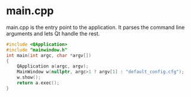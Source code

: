 # main.cpp
main.cpp is the entry point to the application. It parses the command line
arguments and lets Qt handle the rest. 

``` cpp
#include <QApplication>
#include "mainwindow.h"
int main(int argc, char *argv[])
{
	QApplication a(argc, argv);
	MainWindow w(nullptr, argc>1 ? argv[1] : "default_config.cfg");
	w.show();   
	return a.exec();
}
